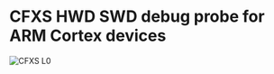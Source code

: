 # CFXS HWD SWD debug probe for ARM Cortex devices
![CFXS L0](https://github.com/CFXS/CFXS-L0-ARM-Debugger/blob/master/Logo.png)
